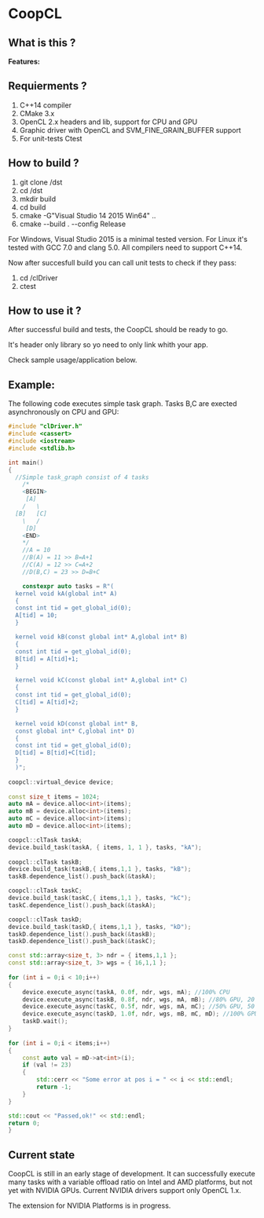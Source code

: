 # CoopCL

What is this ? 
--------------


**Features:**


Requierments ?
---------------
1. C++14 compiler
2. CMake 3.x
3. OpenCL 2.x headers and lib, support for CPU and GPU
3. Graphic driver with OpenCL and SVM_FINE_GRAIN_BUFFER support
4. For unit-tests Ctest

How to build ?
---------------
  1. git clone /dst
  2. cd /dst
  3. mkdir build
  4. cd build
  5. cmake -G"Visual Studio 14 2015 Win64" .. 
  6. cmake --build . --config Release
  
For Windows, Visual Studio 2015 is a minimal tested version. For Linux it's tested with GCC 7.0 and clang 5.0. All compilers need to support C++14. 

Now after succesfull build you can call unit tests to check if they pass:  
 1. cd /clDriver
 2. ctest 
  
How to use it ?
----------------
After successful build and tests, the CoopCL should be ready to go. 

It's header only library so yo need to only link whith your app.

Check sample usage/application below.

Example:
----------------
The following code executes simple task graph. Tasks B,C are exected asynchronously on CPU and GPU:
```cpp
#include "clDriver.h"
#include <cassert>
#include <iostream>
#include <stdlib.h>

int main()
{
  //Simple task_graph consist of 4 tasks	
    /*
    <BEGIN>
     [A]
    /   \
  [B]   [C]
    \   /
     [D]
    <END>
    */
    //A = 10 
    //B(A) = 11 >> B=A+1
    //C(A) = 12 >> C=A+2
    //D(B,C) = 23 >> D=B+C	

	constexpr auto tasks = R"(
  kernel void kA(global int* A)                        
  {
  const int tid = get_global_id(0);                                                       
  A[tid] = 10;
  }

  kernel void kB(const global int* A,global int* B)                        
  {
  const int tid = get_global_id(0);                                                       
  B[tid] = A[tid]+1;
  }

  kernel void kC(const global int* A,global int* C)                        
  {
  const int tid = get_global_id(0);                                                       
  C[tid] = A[tid]+2;
  }

  kernel void kD(const global int* B,
  const global int* C,global int* D)                        
  {
  const int tid = get_global_id(0); 
  D[tid] = B[tid]+C[tid];
  }
  )";
  
coopcl::virtual_device device;	
  
const size_t items = 1024;  
auto mA = device.alloc<int>(items);
auto mB = device.alloc<int>(items);
auto mC = device.alloc<int>(items);
auto mD = device.alloc<int>(items);

coopcl::clTask taskA;
device.build_task(taskA, { items, 1, 1 }, tasks, "kA");
	
coopcl::clTask taskB;
device.build_task(taskB,{ items,1,1 }, tasks, "kB");
taskB.dependence_list().push_back(&taskA);

coopcl::clTask taskC;
device.build_task(taskC,{ items,1,1 }, tasks, "kC");
taskC.dependence_list().push_back(&taskA);

coopcl::clTask taskD;
device.build_task(taskD,{ items,1,1 }, tasks, "kD");
taskD.dependence_list().push_back(&taskB);
taskD.dependence_list().push_back(&taskC);

const std::array<size_t, 3> ndr = { items,1,1 };
const std::array<size_t, 3> wgs = { 16,1,1 };
	
for (int i = 0;i < 10;i++) 
{		
	device.execute_async(taskA, 0.0f, ndr, wgs, mA); //100% CPU
	device.execute_async(taskB, 0.8f, ndr, wgs, mA, mB); //80% GPU, 20 % CPU
	device.execute_async(taskC, 0.5f, ndr, wgs, mA, mC); //50% GPU, 50 % CPU
	device.execute_async(taskD, 1.0f, ndr, wgs, mB, mC, mD); //100% GPU
	taskD.wait();
}
	
for (int i = 0;i < items;i++)
{
	const auto val = mD->at<int>(i);
	if (val != 23)
	{
		std::cerr << "Some error at pos i = " << i << std::endl;
		return -1;
	}
}

std::cout << "Passed,ok!" << std::endl;
return 0;
}
```

Current state
----------------
CoopCL is still in an early stage of development. It can successfully execute many tasks with a variable offload ratio on Intel and AMD platforms, but not yet with NVIDIA GPUs. Current NVIDIA drivers support only OpenCL 1.x. 

The extension for NVIDIA Platforms is in progress.









